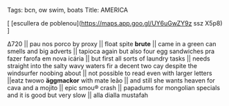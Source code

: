 Tags: bcn, ow swim, boats 
Title: AMERICA
  
[ [escullera de poblenou](https://maps.app.goo.gl/UY6uGwZY9z ssz X5p8) ]

Δ720 || 
pau nos porco by proxy || 
float spite **brute** || 
came in a green can smells and big adverts || 
tapioca again but also four egg sandwiches pra fazer farofa em nova icária || 
but first all sorts of laundry tasks || 
needs 
straight into the salty wavy waters fir a decent two cay despite the windsurfer noobing about || 
not possible to read even with larger letters ||eatz twowo **äggmackor** with mate leão || 
and still she wants heaven for cava and a mojito || 
epic smou® crash || 
papadums for mongolian specials and it is good but very slow || 
alla dialla mustafah  
